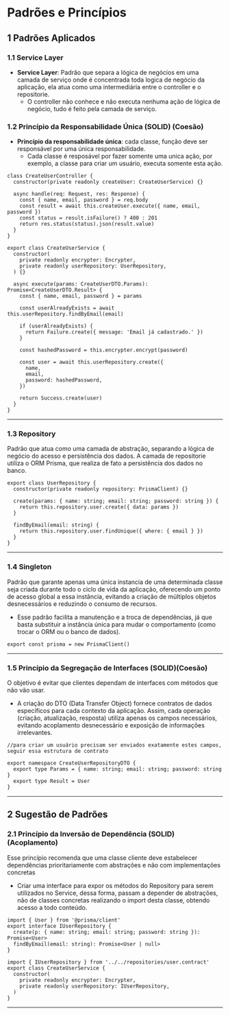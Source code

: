 # Padrões e Princípios

## 1 Padrões Aplicados

### 1.1 Service Layer
- **Service Layer**: Padrão que separa a lógica de negócios em uma camada de serviço onde é concentrada toda logica de negócio da aplicação, ela atua como uma intermediária entre o controller e o repositorie.
  - O controller não conhece e não executa nenhuma ação de lógica de negócio, tudo é feito pela camada de serviço.

### 1.2 Princípio da Responsabilidade Única (SOLID) (Coesão)
- **Princípio da responsabilidade única**: cada classe, função deve ser responsável por uma única responsabilidade. 
  - Cada classe é resposável por fazer somente uma unica ação, por exemplo, a classe para criar um usuário, executa somente esta ação. 

```
class CreateUserController {
  constructor(private readonly createUser: CreateUserService) {}

  async handle(req: Request, res: Response) {
    const { name, email, password } = req.body 
    const result = await this.createUser.execute({ name, email, password }) 
    const status = result.isFailure() ? 400 : 201     
    return res.status(status).json(result.value)
  }
}
```

```
export class CreateUserService {
  constructor(
    private readonly encrypter: Encrypter,
    private readonly userRepository: UserRepository,
  ) {}

  async execute(params: CreateUserDTO.Params): Promise<CreateUserDTO.Result> {
    const { name, email, password } = params

    const userAlreadyExists = await this.userRepository.findByEmail(email)

    if (userAlreadyExists) {
      return Failure.create({ message: 'Email já cadastrado.' })
    }

    const hashedPassword = this.encrypter.encrypt(password)

    const user = await this.userRepository.create({
      name,
      email,
      password: hashedPassword,
    })

    return Success.create(user)
  }
}
```
---

### 1.3 Repository 

Padrão que atua como uma camada de abstração, separando a lógica de negócio do acesso e persistência dos dados. A camada de repositorie utiliza o ORM Prisma, que realiza de fato a persistência dos dados no banco.

```
export class UserRepository {
  constructor(private readonly repository: PrismaClient) {}

  create(params: { name: string; email: string; password: string }) {
    return this.repository.user.create({ data: params })
  }

  findByEmail(email: string) {
    return this.repository.user.findUnique({ where: { email } })
  }
}
```

---

### 1.4 Singleton 
Padrão que garante apenas uma única instancia de uma determinada classe seja criada durante todo o ciclo de vida da aplicação, oferecendo um ponto de acesso global a essa instância, evitando a criação de múltiplos objetos desnecessários e reduzindo o consumo de recursos. 

- Esse padrão facilita a manutenção e a troca de dependências, já que basta substituir a instância única para mudar o comportamento (como trocar o ORM ou o banco de dados).

```
export const prisma = new PrismaClient() 
```
      



---

### 1.5 Princípio da Segregação de Interfaces (SOLID)(Coesão)
O objetivo é evitar que clientes dependam de interfaces com métodos que não vão usar. 

- A criação do DTO (Data Transfer Object) fornece contratos de dados específicos para cada contexto da aplicação. Assim, cada operação (criação, atualização, resposta) utiliza apenas os campos necessários, evitando acoplamento desnecessário e exposição de informações irrelevantes.
   

```
//para criar um usuário precisam ser enviados exatamente estes campos, seguir essa estrutura de contrato 

export namespace CreateUserRepositoryDTO {
  export type Params = { name: string; email: string; password: string }
  export type Result = User
}
```

---

## 2 Sugestão de Padrões

### 2.1 Princípio da Inversão de Dependência (SOLID)(Acoplamento)
Esse princípio recomenda que uma classe cliente deve estabelecer dependências prioritariamente com abstrações e não com implementações concretas

- Criar uma interface para expor os métodos do Repository para serem utilizados no Service, dessa forma, passam a depender de abstrações, não de classes concretas realizando o import desta classe, obtendo acesso a todo conteúdo.


```
import { User } from '@prisma/client'
export interface IUserRepository {
  create(p: { name: string; email: string; password: string }): Promise<User>
  findByEmail(email: string): Promise<User | null>
}
```

```
import { IUserRepository } from '../../repositories/user.contract'
export class CreateUserService {
  constructor(
    private readonly encrypter: Encrypter,
    private readonly userRepository: IUserRepository, 
  ) 
}
```

---
